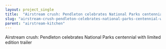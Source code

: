 ```yaml
---
layout: project_single
title:  "Airstream crush: Pendleton celebrates National Parks centennial with limited edition trailer"
slug: "airstream-crush-pendleton-celebrates-national-parks-centennial-with-limited-edition-trailer"
parent: "airstream-kitchen"
---
```

Airstream crush: Pendleton celebrates National Parks centennial with limited edition trailer